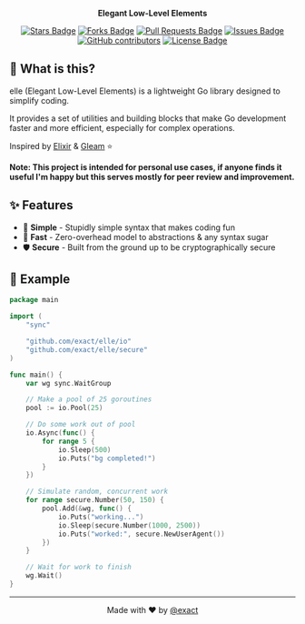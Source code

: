 <div align="center">  
  <p>
    <strong>Elegant Low-Level Elements</strong>
  </p>
  
  <p>
    <a href="https://github.com/exact/elle/stargazers"><img src="https://img.shields.io/github/stars/exact/elle" alt="Stars Badge"/></a>
    <a href="https://github.com/exact/elle/network/members"><img src="https://img.shields.io/github/forks/exact/elle" alt="Forks Badge"/></a>
    <a href="https://github.com/exact/elle/pulls"><img src="https://img.shields.io/github/issues-pr/exact/elle" alt="Pull Requests Badge"/></a>
    <a href="https://github.com/exact/elle/issues"><img src="https://img.shields.io/github/issues/exact/elle" alt="Issues Badge"/></a>
    <a href="https://github.com/exact/elle/graphs/contributors"><img alt="GitHub contributors" src="https://img.shields.io/github/contributors/exact/elle?color=2b9348"></a>
    <a href="https://github.com/exact/elle/blob/main/LICENSE"><img src="https://img.shields.io/github/license/exact/elle?color=2b9348" alt="License Badge"/></a>
  </p>
</div>

## 🧐 What is this?

elle (Elegant Low-Level Elements) is a lightweight Go library designed to simplify coding.

It provides a set of utilities and building blocks that make Go development faster and more efficient, especially for complex operations.

Inspired by [Elixir](https://github.com/elixir-lang/elixir) & [Gleam](https://github.com/gleam-lang/gleam) ⭐️

**Note: This project is intended for personal use cases, if anyone finds it useful I'm happy but this serves mostly for peer review and improvement.**

## ✨ Features

- 🧼 **Simple** - Stupidly simple syntax that makes coding fun
- 🚀 **Fast** - Zero-overhead model to abstractions & any syntax sugar
- 🛡️ **Secure** - Built from the ground up to be cryptographically secure

## 📝 Example

```go
package main

import (
	"sync"

	"github.com/exact/elle/io"
	"github.com/exact/elle/secure"
)

func main() {
	var wg sync.WaitGroup

	// Make a pool of 25 goroutines
	pool := io.Pool(25)

	// Do some work out of pool
	io.Async(func() {
		for range 5 {
			io.Sleep(500)
			io.Puts("bg completed!")
		}
	})

	// Simulate random, concurrent work
	for range secure.Number(50, 150) {
		pool.Add(&wg, func() {
			io.Puts("working...")
			io.Sleep(secure.Number(1000, 2500))
			io.Puts("worked:", secure.NewUserAgent())
		})
	}

	// Wait for work to finish
	wg.Wait()
}
```

---

<div align="center">
  Made with ❤️ by <a href="https://github.com/exact">@exact</a>
</div>


